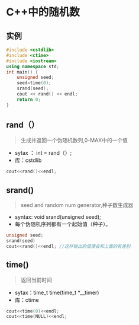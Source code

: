 # C++中的随机数

## 实例
```cpp
#include <cstdlib>
#include <ctime>
#include <iostream>
using namespace std;
int main() {
    unsigned seed;
    seed=time(0);
    srand(seed);
    cout << rand() << endl;
    return 0;
}
```

## rand（）
> 生成并返回一个伪随机数列,0-MAX中的一个值
- sytax ： int = rand（）;
- 库：cstdlib
```cpp
cout<<rand()<<endl;
```
## srand()
> seed and random num generator,种子数生成器
- syntax: void srand(unsigned seed);
- 每个伪随机序列都有一个起始值（种子）。
```cpp
unsigned seed;
srand(seed)
cout<<rand()<<endl; //这样输出的值便会和上面的有差别
```
## time()
>返回当前时间
- sytax：time_t time(time_t *__timer)
- 库：ctime
```cpp
cout<<time(0)<<endl;
cout<<time(NULL)<<endl;
```

